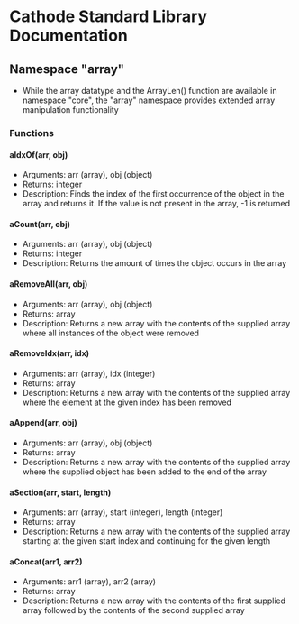 # Cathode Standard Library Documentation

## Namespace "array"

*	While the array datatype and the ArrayLen() function are available in namespace "core", the "array" namespace provides extended array manipulation functionality

### Functions

#### aIdxOf(arr, obj)

*	Arguments: arr (array), obj (object)
*	Returns: integer
*	Description: Finds the index of the first occurrence of the object in the array and returns it. If the value is not present in the array, -1 is returned

#### aCount(arr, obj)

*	Arguments: arr (array), obj (object)
*	Returns: integer
*	Description: Returns the amount of times the object occurs in the array

#### aRemoveAll(arr, obj)

*	Arguments: arr (array), obj (object)
*	Returns: array
*	Description: Returns a new array with the contents of the supplied array where all instances of the object were removed

#### aRemoveIdx(arr, idx)

*	Arguments: arr (array), idx (integer)
*	Returns: array
*	Description: Returns a new array with the contents of the supplied array where the element at the given index has been removed

#### aAppend(arr, obj)

*	Arguments: arr (array), obj (object)
*	Returns: array
*	Description: Returns a new array with the contents of the supplied array where the supplied object has been added to the end of the array

#### aSection(arr, start, length)

*	Arguments: arr (array), start (integer), length (integer)
*	Returns: array
*	Description: Returns a new array with the contents of the supplied array starting at the given start index and continuing for the given length

#### aConcat(arr1, arr2)

*	Arguments: arr1 (array), arr2 (array)
*	Returns: array
*	Description: Returns a new array with the contents of the first supplied array followed by the contents of the second supplied array
